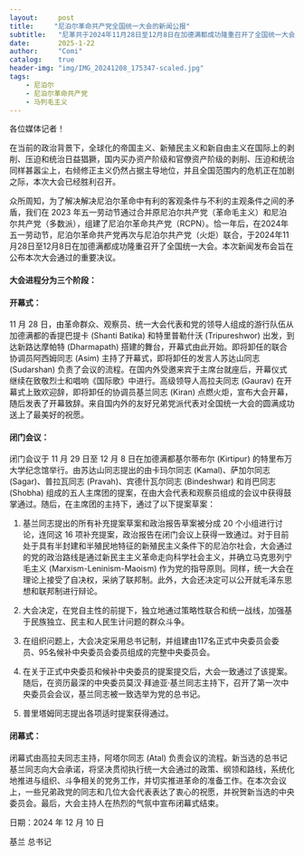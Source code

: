 ```yaml
---
layout:     post
title:     "尼泊尔革命共产党全国统一大会的新闻公报"
subtitle:   "尼革共于2024年11月28日至12月8日在加德满都成功隆重召开了全国统一大会"
date:       2025-1-22
author:     "Comi"
catalog:    true
header-img: "img/IMG_20241208_175347-scaled.jpg"
tags:
    - 尼泊尔
    - 尼泊尔革命共产党
    - 马列毛主义
---
```


各位媒体记者！

在当前的政治背景下，全球化的帝国主义、新殖民主义和新自由主义在国际上的剥削、压迫和统治日益猖獗，国内买办资产阶级和官僚资产阶级的剥削、压迫和统治同样甚嚣尘上，右倾修正主义仍然占据主导地位，并且全国范围内的危机正在加剧之际，本次大会已经胜利召开。

众所周知，为了解决解决尼泊尔革命中有利的客观条件与不利的主观条件之间的矛盾，我们在 2023 年五一劳动节通过合并原尼泊尔共产党（革命毛主义）和尼泊尔共产党（多数派），组建了尼泊尔革命共产党（RCPN）。恰一年后，在2024年五一劳动节，尼泊尔革命共产党再次与尼泊尔共产党（火炬）联合，于2024年11月28日至12月8日在加德满都成功隆重召开了全国统一大会。本次新闻发布会旨在公布本次大会通过的重要决议。

#### 大会进程分为三个阶段：

#### 开幕式：

11 月 28 日，由革命群众、观察员、统一大会代表和党的领导人组成的游行队伍从加德满都的香提巴提卡 (Shanti Batika) 和特里普勒什沃 (Tripureshwor) 出发，到达新路达摩帕特 (Dharmapath) 搭建的舞台，开幕式由此开始。即将卸任的联合协调员阿西姆同志 (Asim) 主持了开幕式，即将卸任的发言人苏达山同志 (Sudarshan) 负责了会议的流程。在国内外受邀来宾于主席台就座后，开幕仪式继续在致敬烈士和唱响《国际歌》中进行。高级领导人高拉夫同志 (Gaurav) 在开幕式上致欢迎辞，即将卸任的协调员基兰同志 (Kiran) 点燃火炬，宣布大会开幕，随后发表了开幕致辞。来自国内外的友好兄弟党派代表对全国统一大会的圆满成功送上了最美好的祝愿。

#### 闭门会议：

闭门会议于 11 月 29 日至 12 月 8 日在加德满都基尔蒂布尔 (Kirtipur) 的特里布万大学纪念馆举行。由苏达山同志提出的由卡玛尔同志 (Kamal)、萨加尔同志 (Sagar)、普拉瓦同志 (Pravah)、宾德什瓦尔同志 (Bindeshwar) 和肖巴同志 (Shobha) 组成的五人主席团的提案，在由大会代表和观察员组成的会议中获得鼓掌通过。随后，在主席团的主持下，通过了以下提案草案：

1. 基兰同志提出的所有补充提案草案和政治报告草案被分成 20 个小组进行讨论，连同这 16 项补充提案，政治报告在闭门会议上获得一致通过。对于目前处于具有半封建和半殖民地特征的新殖民主义条件下的尼泊尔社会，大会通过的党的政治路线是通过新民主主义革命走向科学社会主义，并确立马克思列宁毛主义 (Marxism-Leninism-Maoism) 作为党的指导原则。同样，统一大会在理论上接受了自决权，采纳了联邦制。此外，大会还决定可以公开就毛泽东思想和联邦制进行辩论。

2. 大会决定，在党自主性的前提下，独立地通过策略性联合和统一战线，加强基于民族独立、民主和人民生计问题的群众斗争。

3. 在组织问题上，大会决定采用总书记制，并组建由117名正式中央委员会委员、95名候补中央委员会委员组成的完整中央委员会。

4. 在关于正式中央委员和候补中央委员的提案提交后，大会一致通过了该提案。随后，在资历最深的中央委员莫汉·拜迪亚·基兰同志主持下，召开了第一次中央委员会会议，基兰同志被一致选举为党的总书记。

5. 普里塔姆同志提出各项适时提案获得通过。 

#### 闭幕式：

闭幕式由高拉夫同志主持，阿塔尔同志 (Atal) 负责会议的流程。新当选的总书记基兰同志向大会承诺，将坚决贯彻执行统一大会通过的政策、纲领和路线，系统化地推进与组织、斗争相关的党务工作，并切实推进革命的准备工作。在本次会议上，一些兄弟政党的同志和几位大会代表表达了衷心的祝愿，并祝贺新当选的中央委员会。最后，大会主持人在热烈的气氛中宣布闭幕式结束。

日期：2024 年 12 月 10 日

基兰
总书记